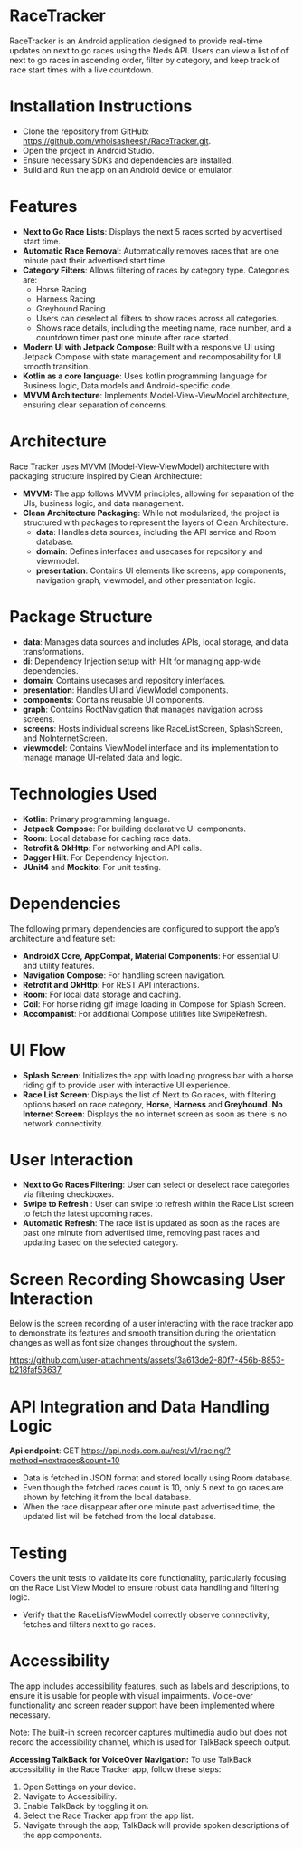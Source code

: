 # RaceTracker
RaceTracker is an Android application designed to provide real-time updates on next to go races using the Neds API. Users can view a list of of next to go races in ascending order, filter by category, and keep track of race start times with a live countdown.

# Installation Instructions
- Clone the repository from GitHub: https://github.com/whoisasheesh/RaceTracker.git.
- Open the project in Android Studio.
- Ensure necessary SDKs and dependencies are installed.
- Build and Run the app on an Android device or emulator.

# Features
- **Next to Go Race Lists**: Displays the next 5 races sorted by advertised start time.
- **Automatic Race Removal**: Automatically removes races that are one minute past their advertised start time.
- **Category Filters**: Allows filtering of races by category type. Categories are:
  - Horse Racing
  - Harness Racing
  - Greyhound Racing
  - Users can deselect all filters to show races across all categories.
  - Shows race details, including the meeting name, race number, and a countdown timer past one minute after race started.
- **Modern UI with Jetpack Compose**: Built with a responsive UI using Jetpack Compose with state management and recomposability for UI smooth transition.
- **Kotlin as a core language**: Uses kotlin programming language for Business logic, Data models and Android-specific code.
- **MVVM Architecture**: Implements Model-View-ViewModel architecture, ensuring clear separation of concerns.

# Architecture
Race Tracker uses MVVM (Model-View-ViewModel) architecture with packaging structure inspired by Clean Architecture:
- **MVVM:** The app follows MVVM principles, allowing for separation of the UIs, business logic, and data management.
- **Clean Architecture Packaging**: While not modularized, the project is structured with packages to represent the layers of Clean Architecture.
  - **data**: Handles data sources, including the API service and Room database.
  - **domain**: Defines interfaces and usecases for repositoriy and viewmodel.
  - **presentation**: Contains UI elements like screens, app components, navigation graph, viewmodel, and other presentation logic.

# Package Structure
- **data**: Manages data sources and includes APIs, local storage, and data transformations.
- **di**: Dependency Injection setup with Hilt for managing app-wide dependencies.
- **domain**: Contains usecases and repository interfaces.
- **presentation**: Handles UI and ViewModel components.
- **components**: Contains reusable UI components.
- **graph**: Contains RootNavigation that manages navigation across screens.
- **screens**: Hosts individual screens like RaceListScreen, SplashScreen, and NoInternetScreen.
- **viewmodel**: Contains ViewModel interface and its implementation to manage manage UI-related data and logic.

# Technologies Used
- **Kotlin**: Primary programming language.
- **Jetpack Compose**: For building declarative UI components.
- **Room**: Local database for caching race data.
- **Retrofit & OkHttp**: For networking and API calls.
- **Dagger Hilt**: For Dependency Injection.
- **JUnit4** and **Mockito**: For unit testing.

# Dependencies
The following primary dependencies are configured to support the app’s architecture and feature set:
- **AndroidX Core, AppCompat, Material Components**: For essential UI and utility features.
- **Navigation Compose**: For handling screen navigation.
- **Retrofit and OkHttp**: For REST API interactions.
- **Room**: For local data storage and caching.
- **Coil**: For horse riding gif image loading in Compose for Splash Screen.
- **Accompanist**: For additional Compose utilities like SwipeRefresh.

# UI Flow
- **Splash Screen**: Initializes the app with loading progress bar with a horse riding gif to provide user with interactive UI experience.
- **Race List Screen**: Displays the list of Next to Go races, with filtering options based on race category, **Horse**, **Harness** and **Greyhound**.
**No Internet Screen**: Displays the no internet screen as soon as there is no network connectivity.

# User Interaction
- **Next to Go Races Filtering**: User can select or deselect race categories via filtering checkboxes.
- **Swipe to Refresh** : User can swipe to refresh within the Race List screen to fetch the latest upcoming races.
- **Automatic Refresh**: The race list is updated as soon as the races are past one minute from advertised time, removing past races and updating based on the selected category.

# Screen Recording Showcasing User Interaction
Below is the screen recording of a user interacting with the race tracker app to demonstrate its features and smooth transition during the orientation changes as well as font size changes throughout the system.

https://github.com/user-attachments/assets/3a613de2-80f7-456b-8853-b218faf53637

# API Integration and Data Handling Logic
 **Api endpoint**: GET https://api.neds.com.au/rest/v1/racing/?method=nextraces&count=10
- Data is fetched in JSON format and stored locally using Room database.
- Even though the fetched races count is 10, only 5 next to go races are shown by fetching it from the local database.
- When the race disappear after one minute past advertised time, the updated list will be fetched from the local database.

# Testing
Covers the unit tests to validate its core functionality, particularly focusing on the Race List View Model to ensure robust data handling and filtering logic.
- Verify that the RaceListViewModel correctly observe connectivity, fetches and filters next to go races.

# Accessibility
The app includes accessibility features, such as labels and descriptions, to ensure it is usable for people with visual impairments. Voice-over functionality and screen reader support have been implemented where necessary.

Note: The built-in screen recorder captures multimedia audio but does not record the accessibility channel, which is used for TalkBack speech output.

**Accessing TalkBack for VoiceOver Navigation:**
To use TalkBack accessibility in the Race Tracker app, follow these steps:
1.	Open Settings on your device.
2.	Navigate to Accessibility.
3.	Enable TalkBack by toggling it on.
4.	Select the Race Tracker app from the app list.
5.	Navigate through the app; TalkBack will provide spoken descriptions of the app components.

